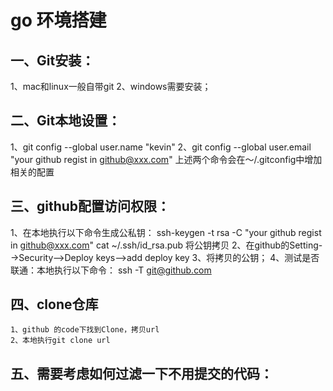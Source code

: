 # go 环境搭建
## 一、Git安装：
  1、mac和linux一般自带git
  2、windows需要安装；

## 二、Git本地设置：
  1、git config --global user.name "kevin"
  2、git config --global user.email "your github regist in github@xxx.com"
  上述两个命令会在～/.gitconfig中增加相关的配置

## 三、github配置访问权限：
  1、在本地执行以下命令生成公私钥：
    ssh-keygen -t rsa -C "your github regist in github@xxx.com"
    cat ~/.ssh/id_rsa.pub
    将公钥拷贝
  2、在github的Setting-->Security-->Deploy keys-->add deploy key
  3、将拷贝的公钥；
  4、测试是否联通：本地执行以下命令：
    ssh -T git@github.com

## 四、clone仓库
    1、github 的code下找到Clone，拷贝url
    2、本地执行git clone url
    
## 五、需要考虑如何过滤一下不用提交的代码：




